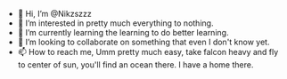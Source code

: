 - 👋 Hi, I’m @Nikzszzz
- 👀 I’m interested in pretty much everything to nothing.
- 🌱 I’m currently learning the learning to do better learning.
- 💞️ I’m looking to collaborate on something that even I don't know yet.
- 📫 How to reach me, Umm pretty much easy, take falcon heavy and fly to center of sun, you'll find an ocean there. I have a home there.

<!---
Nikzszzz/Nikzszzz is a ✨ special ✨ repository because its `README.md` (this file) appears on your GitHub profile.
You can click the Preview link to take a look at your changes.
--->
